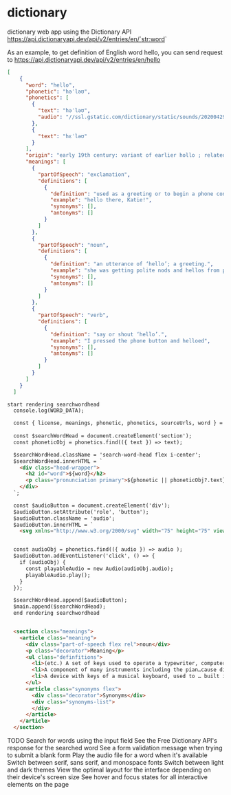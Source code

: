 # dictionary

dictionary web app using the Dictionary API
https://api.dictionaryapi.dev/api/v2/entries/en/`<str:word>`

As an example, to get definition of English word hello, you can send request to
https://api.dictionaryapi.dev/api/v2/entries/en/hello

```json
[
    {
      "word": "hello",
      "phonetic": "həˈləʊ",
      "phonetics": [
        {
          "text": "həˈləʊ",
          "audio": "//ssl.gstatic.com/dictionary/static/sounds/20200429/hello--_gb_1.mp3"
        },
        {
          "text": "hɛˈləʊ"
        }
      ],
      "origin": "early 19th century: variant of earlier hollo ; related to holla.",
      "meanings": [
        {
          "partOfSpeech": "exclamation",
          "definitions": [
            {
              "definition": "used as a greeting or to begin a phone conversation.",
              "example": "hello there, Katie!",
              "synonyms": [],
              "antonyms": []
            }
          ]
        },
        {
          "partOfSpeech": "noun",
          "definitions": [
            {
              "definition": "an utterance of ‘hello’; a greeting.",
              "example": "she was getting polite nods and hellos from people",
              "synonyms": [],
              "antonyms": []
            }
          ]
        },
        {
          "partOfSpeech": "verb",
          "definitions": [
            {
              "definition": "say or shout ‘hello’.",
              "example": "I pressed the phone button and helloed",
              "synonyms": [],
              "antonyms": []
            }
          ]
        }
      ]
    }
  ]
```

```html
start rendering searchwordhead
  console.log(WORD_DATA);

  const { license, meanings, phonetic, phonetics, sourceUrls, word } = WORD_DATA;
  
  const $searchWordHead = document.createElement('section');
  const phoneticObj = phonetics.find(({ text }) => text);

  $searchWordHead.className = 'search-word-head flex i-center';
  $searchWordHead.innerHTML = `
    <div class="head-wrapper">
      <h2 id="word">${word}</h2>
      <p class="pronunciation primary">${phonetic || phoneticObj?.text}</p>
    </div>
  `;

  const $audioButton = document.createElement('div');
  $audioButton.setAttribute('role', 'button');
  $audioButton.className = 'audio';
  $audioButton.innerHTML = `
    <svg xmlns="http://www.w3.org/2000/svg" width="75" height="75" viewBox="0 0 75 75"><g fill="#A445ED" fill-rule="evenodd"><circle cx="37.5" cy="37.5" r="37.5" opacity=".25"/><path d="M29 27v21l21-10.5z"/></g></svg>


  const audioObj = phonetics.find(({ audio }) => audio );
  $audioButton.addEventListener('click', () => {
    if (audioObj) {
      const playableAudio = new Audio(audioObj.audio);
      playableAudio.play();
    }
  });

  $searchWordHead.append($audioButton);
  $main.append($searchWordHead);
  end rendering searchwordhead


  <section class="meanings">
    <article class="meaning">
      <div class="part-of-speech flex rel">noun</div>
      <p class="decorator">Meaning</p>
      <ul class="definfitions">
        <li>(etc.) A set of keys used to operate a typewriter, computer etc.</li>
        <li>A component of many instruments including the pian…cause different tones to be produced when struck.</li>
        <li>A device with keys of a musical keyboard, used to … built into or separate from the keyboard device.</li>
      </ul>
      <article class="synonyms flex">
        <div class="decorator">Synonyms</div>
        <div class="synonyms-list">
        </div>
      </article>
    </article>
  </section>

```
TODO 
Search for words using the input field
See the Free Dictionary API's response for the searched word
See a form validation message when trying to submit a blank form
Play the audio file for a word when it's available
Switch between serif, sans serif, and monospace fonts
Switch between light and dark themes
View the optimal layout for the interface depending on their device's screen size
See hover and focus states for all interactive elements on the page